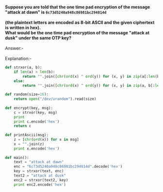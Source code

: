 <b>Suppose you are told that the one time pad encryption of the message "attack at dawn" is <code>6c73d5240a948c86981bc294814d </code><br>
(the plaintext letters are encoded as 8-bit ASCII and the given ciphertext is written in hex). <br>
What would be the one time pad encryption of the message "attack at dusk" under the same OTP key?</b>
<br>
<br>
Answer:- <br>
<br>
Explanation:-
```py
def strxor(a, b):
    if len(a) > len(b):
        return "".join([chr(ord(x) ^ ord(y)) for (x, y) in zip(a[:len(b)], b)])
    else:
        return "".join([chr(ord(x) ^ ord(y)) for (x, y) in zip(a, b[:len(a)])])
 
def random(size=16):
    return open("/dev/urandom").read(size)
 
def encrypt(key, msg):
    c = strxor(key, msg)
    print
    print c.encode('hex')
    return c
 
def printAscii(msg):
    z = [chr(ord(x)) for x in msg] 
    x = "".join(z)
    print x.encode('hex')
 
def main():
    text = "attack at dawn"
    enc = "6c73d5240a948c86981bc294814d".decode('hex')
    key = strxor(text, enc)
    text2 = "attack at dusk"
    enc2 = strxor(text2, key)
    print enc2.encode('hex')
```
